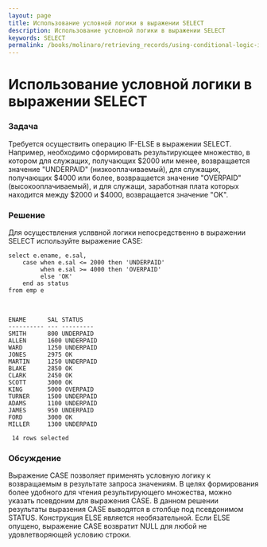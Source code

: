 ```yaml
---
layout: page
title: Использование условной логики в выражении SELECT
description: Использование условной логики в выражении SELECT
keywords: SELECT
permalink: /books/molinaro/retrieving_records/using-conditional-logic-in-a-select-statements/
---
```


# Использование условной логики в выражении SELECT

<h3>Задача</h3>

Требуется осуществить операцию IF-ELSE в выражении SELECT. Например, необходимо сформировать результирующее множество, в котором для служащих, получающих $2000 или менее, возвращается значение "UNDERPAID" (низкооплачиваемый), для служащих, получающих $4000 или более, возвращается значение "OVERPAID" (высокооплачиваемый), и для служащи, заработная плата которых находится между $2000 и $4000, возвращается значение "OK".

<h3>Решение</h3>

Для осуществления услввной логики непосредственно в выражении SELECT используйте выражение CASE:

    select e.ename, e.sal,
        case when e.sal <= 2000 then 'UNDERPAID'
             when e.sal >= 4000 then 'OVERPAID'
             else 'OK'
        end as status
    from emp e

<br/>

    ENAME      SAL STATUS
    ---------- --- ---------
    SMITH      800 UNDERPAID
    ALLEN      1600 UNDERPAID
    WARD       1250 UNDERPAID
    JONES      2975 OK
    MARTIN     1250 UNDERPAID
    BLAKE      2850 OK
    CLARK      2450 OK
    SCOTT      3000 OK
    KING       5000 OVERPAID
    TURNER     1500 UNDERPAID
    ADAMS      1100 UNDERPAID
    JAMES      950 UNDERPAID
    FORD       3000 OK
    MILLER     1300 UNDERPAID

     14 rows selected

<h3>Обсуждение</h3>

Выражение CASE позволяет применять условную логику к возвращаемым в результате запроса значениям. В целях формирования более удобного для чтения результирующего множества, можно указать псевдоним для выражения CASE. В данном решении результаты выразения CASE выводятся в столбце под псевдонимом STATUS. Конструкция ELSE является необязательной. Если ELSE опущено, выражение CASE возвратит NULL для любой не удовлетворяющей условию строки.
